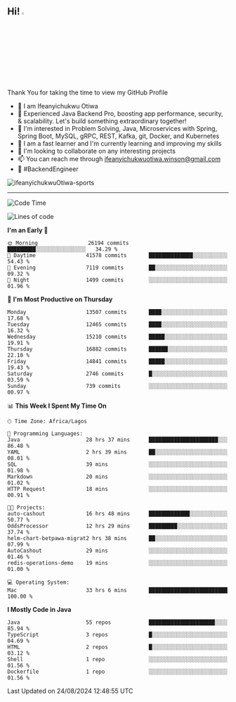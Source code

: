 <!-- BLOG-POST-LIST:START --><!-- BLOG-POST-LIST:END -->

## Hi! <img src="https://media.giphy.com/media/hvRJCLFzcasrR4ia7z/giphy.gif" width="4%"> 

Thank You for taking the time to view my GitHub Profile

- 👋 I am Ifeanyichukwu Otiwa
- 🚀 Experienced Java Backend Pro, boosting app performance, security, & scalability. Let's build something extraordinary together!
- 👀 I'm interested in Problem Solving, Java, Microservices with Spring, Spring Boot, MySQL, gRPC, REST, Kafka, git, Docker, and Kubernetes
- 🌱 I am a fast learner and I'm currently learning and improving my skills
- 💞️ I'm looking to collaborate on any interesting projects
- 📫 You can reach me through ifeanyichukwuotiwa.winson@gmail.com
- 🚀 #BackendEngineer

<p align="left" marginTop="10px"> <img src="https://komarev.com/ghpvc/?username=ifeanyichukwuOtiwa-sports&label=Profile%20views&color=0e75b6&style=for-the-badge" alt="ifeanyichukwuOtiwa-sports" /> </p>

***

<!--START_SECTION:waka-->
![Code Time](http://img.shields.io/badge/Code%20Time-2%2C826%20hrs%2039%20mins-blue)

![Lines of code](https://img.shields.io/badge/From%20Hello%20World%20I%27ve%20Written-18.4%20million%20lines%20of%20code-blue)

**I'm an Early 🐤** 

```text
🌞 Morning                26194 commits       █████████░░░░░░░░░░░░░░░░   34.29 % 
🌆 Daytime                41578 commits       ██████████████░░░░░░░░░░░   54.43 % 
🌃 Evening                7119 commits        ██░░░░░░░░░░░░░░░░░░░░░░░   09.32 % 
🌙 Night                  1499 commits        ░░░░░░░░░░░░░░░░░░░░░░░░░   01.96 % 
```
📅 **I'm Most Productive on Thursday** 

```text
Monday                   13507 commits       ████░░░░░░░░░░░░░░░░░░░░░   17.68 % 
Tuesday                  12465 commits       ████░░░░░░░░░░░░░░░░░░░░░   16.32 % 
Wednesday                15210 commits       █████░░░░░░░░░░░░░░░░░░░░   19.91 % 
Thursday                 16882 commits       ██████░░░░░░░░░░░░░░░░░░░   22.10 % 
Friday                   14841 commits       █████░░░░░░░░░░░░░░░░░░░░   19.43 % 
Saturday                 2746 commits        █░░░░░░░░░░░░░░░░░░░░░░░░   03.59 % 
Sunday                   739 commits         ░░░░░░░░░░░░░░░░░░░░░░░░░   00.97 % 
```


📊 **This Week I Spent My Time On** 

```text
🕑︎ Time Zone: Africa/Lagos

💬 Programming Languages: 
Java                     28 hrs 37 mins      ██████████████████████░░░   86.48 % 
YAML                     2 hrs 39 mins       ██░░░░░░░░░░░░░░░░░░░░░░░   08.01 % 
SQL                      39 mins             ░░░░░░░░░░░░░░░░░░░░░░░░░   01.98 % 
Markdown                 20 mins             ░░░░░░░░░░░░░░░░░░░░░░░░░   01.02 % 
HTTP Request             18 mins             ░░░░░░░░░░░░░░░░░░░░░░░░░   00.91 % 

🐱‍💻 Projects: 
auto-cashout             16 hrs 48 mins      █████████████░░░░░░░░░░░░   50.77 % 
OddsProcessor            12 hrs 29 mins      █████████░░░░░░░░░░░░░░░░   37.74 % 
helm-chart-betpawa-migrat2 hrs 38 mins       ██░░░░░░░░░░░░░░░░░░░░░░░   07.99 % 
AutoCashout              29 mins             ░░░░░░░░░░░░░░░░░░░░░░░░░   01.46 % 
redis-operations-demo    19 mins             ░░░░░░░░░░░░░░░░░░░░░░░░░   01.00 % 

💻 Operating System: 
Mac                      33 hrs 6 mins       █████████████████████████   100.00 % 
```

**I Mostly Code in Java** 

```text
Java                     55 repos            █████████████████████░░░░   85.94 % 
TypeScript               3 repos             █░░░░░░░░░░░░░░░░░░░░░░░░   04.69 % 
HTML                     2 repos             █░░░░░░░░░░░░░░░░░░░░░░░░   03.12 % 
Shell                    1 repo              ░░░░░░░░░░░░░░░░░░░░░░░░░   01.56 % 
Dockerfile               1 repo              ░░░░░░░░░░░░░░░░░░░░░░░░░   01.56 % 
```




 Last Updated on 24/08/2024 12:48:55 UTC
<!--END_SECTION:waka-->

<!--
<p align="center">
![trophy](https://github-profile-trophy.vercel.app/?username=ifeanyichukwuOtiwa-sports&theme=onedark) (https://github.com/ryo-ma/github-profile-trophy)
</p>
-->

<!---
ifeanyi-otiwa/ifeanyi-otiwa is a ✨ special ✨ repository because its `README.md` (this file) appears on your GitHub profile.
You can click the Preview link to take a look at your changes.
--->
